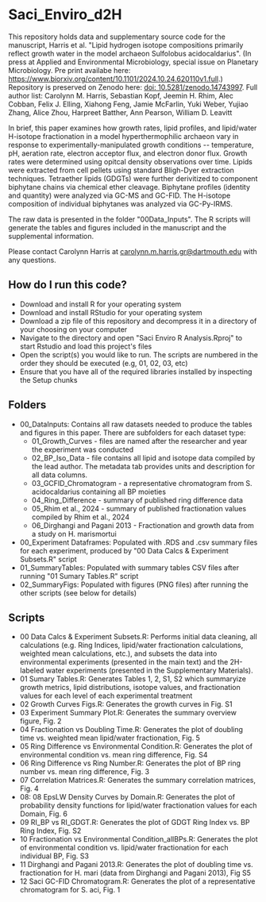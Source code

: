 # Saci_Enviro_d2H
This repository holds data and supplementary source code for the manuscript, Harris et al. "Lipid hydrogen isotope compositions primarily reflect growth water in the model archaeon Sulfolobus acidocaldarius". (In press at Applied and Environmental Microbiology, special issue on Planetary Microbiology. Pre print availabe here: <https://www.biorxiv.org/content/10.1101/2024.10.24.620110v1.full>.) Repository is preserved on Zenodo here: [doi: 10.5281/zenodo.14743997](https://doi.org/10.5281/zenodo.14743997). Full author list: Carolynn M. Harris, Sebastian Kopf, Jeemin H. Rhim, Alec Cobban, Felix J. Elling, Xiahong Feng, Jamie McFarlin, Yuki Weber, Yujiao Zhang, Alice Zhou, Harpreet Batther, Ann Pearson, William D. Leavitt

In brief, this paper examines how growth rates, lipid profiles, and lipid/water H-isotope fractionation in a model hyperthermophilic archaeon vary in response to experimentally-manipulated growth conditions -- temperature, pH, aeration rate, electron acceptor flux, and electron donor flux. Growth rates were determined using opitcal density observations over time. Lipids were extracted from cell pellets using standard Bligh-Dyer extraction techniques. Tetraether lipids (GDGTs) were further derivitized to component biphytane chains via chemical ether cleavage. Biphytane profiles (identity and quantity) were analyzed via GC-MS and GC-FID. The H-isotope composition of individual biphytanes was analyzed via GC-Py-IRMS. 

The raw data is presented in the folder "00Data_Inputs". The R scripts will generate the tables and figures included in the manuscript and the supplemental information.

Please contact Carolynn Harris at carolynn.m.harris.gr@dartmouth.edu with any questions. 

## How do I run this code?
- Download and install R for your operating system
- Download and install RStudio for your operating system
- Download a zip file of this repository and decompress it in a directory of your choosing on your computer
- Navigate to the directory and open "Saci Enviro R Analysis.Rproj"  to start Rstudio and load this project's files
- Open the script(s) you would like to run. The scripts are numbered in the order they should be executed (e.g, 01, 02, 03, etc)
- Ensure that you have all of the required libraries installed by inspecting the Setup chunks 

## Folders
- 00_DataInputs: Contains all raw datasets needed to produce the tables and figures in this paper. There are subfolders for each dataset type: 
  - 01_Growth_Curves - files are named after the researcher and year the experiment was conducted  
  - 02_BP_Iso_Data - file contains all lipid and isotope data compiled by the lead author. The metadata tab provides units and description for all data columns.  
  - 03_GCFID_Chromatogram - a representative chromatogram from S. acidocaldarius containing all BP moieties  
  - 04_Ring_Difference - summary of published ring difference data 
  - 05_Rhim et al., 2024 - summary of published fractionation values compiled by Rhim et al., 2024 
  - 06_Dirghangi and Pagani 2013 - Fractionation and growth data from a study on H. marismortui 
- 00_Experiment Dataframes: Populated with .RDS and .csv summary files for each experiment, produced by "00 Data Calcs & Experiment Subsets.R" script
- 01_SummaryTables: Populated with summary tables CSV files after running "01 Sumary Tables.R" script
- 02_SummaryFigs: Populated with figures (PNG files) after running the other scripts (see below for details)

## Scripts
- 00 Data Calcs & Experiment Subsets.R: Performs initial data cleaning, all calculations (e.g. Ring Indices, lipid/water fractionation calculations, weighted mean calculations, etc.), and subsets the data into environmental experiments (presented in the main text) and the 2H-labeled water experiments (presented in the Supplementary Materials).
- 01 Sumary Tables.R: Generates Tables 1, 2, S1, S2 which summaryize growth metrics, lipid distributions, isotope values, and fractionation values for each level of each experimental treatment
- 02 Growth Curves Figs.R: Generates the growth curves in Fig. S1
- 03 Experiment Summary Plot.R: Generates the summary overview figure, Fig. 2
- 04 Fractionation vs Doubling Time.R: Generates the plot of doubling time vs. weighted mean lipid/water fractionation, Fig. 5
- 05 Ring Difference vs Environmental Condition.R: Generates the plot of environmental condition vs. mean ring difference, Fig. S4
- 06 Ring Difference vs Ring Number.R: Generates the plot of BP ring number vs. mean ring difference, Fig. 3
- 07 Correlation Matrices.R: Generates the summary correlation matrices, Fig. 4
- 08: 08 EpsLW Density Curves by Domain.R: Generates the plot of probability density functions for lipid/water fractionation values for each Domain, Fig. 6
- 09 RI_BP vs RI_GDGT.R: Generates the plot of GDGT Ring Index vs. BP Ring Index, Fig. S2 
- 10 Fractionation vs Environmental Condition_allBPs.R: Generates the plot of environmental condition vs. lipid/water fractionation for each individual BP, Fig. S3
- 11 Dirghangi and Pagani 2013.R: Generates the plot of doubling time vs. fractionation for H. mari (data from Dirghangi and Pagani 2013), Fig S5
- 12 Saci GC-FID Chromatogram.R: Generates the plot of a representative chromatogram for S. aci, Fig. 1
